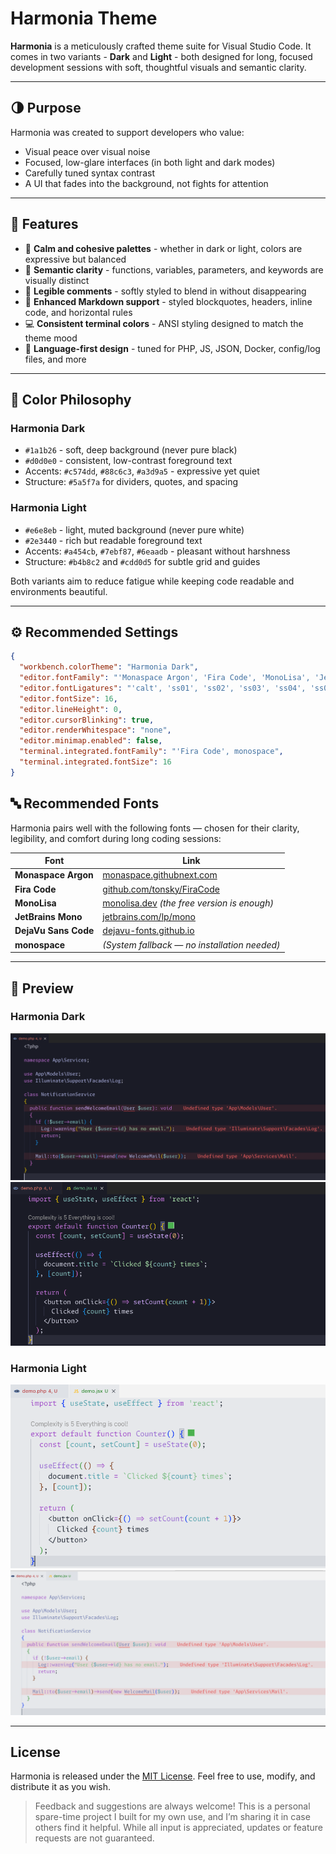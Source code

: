# Harmonia Theme

**Harmonia** is a meticulously crafted theme suite for Visual Studio Code. It comes in two variants - **Dark** and **Light** - both designed for long, focused development sessions with soft, thoughtful visuals and semantic clarity.

---

## 🌗 Purpose

Harmonia was created to support developers who value:

- Visual peace over visual noise
- Focused, low-glare interfaces (in both light and dark modes)
- Carefully tuned syntax contrast
- A UI that fades into the background, not fights for attention

---

## 🎯 Features

- 🎨 **Calm and cohesive palettes** - whether in dark or light, colors are expressive but balanced
- 🧠 **Semantic clarity** - functions, variables, parameters, and keywords are visually distinct
- 💬 **Legible comments** - softly styled to blend in without disappearing
- 📄 **Enhanced Markdown support** - styled blockquotes, headers, inline code, and horizontal rules
- 💻 **Consistent terminal colors** - ANSI styling designed to match the theme mood
- 🧩 **Language-first design** - tuned for PHP, JS, JSON, Docker, config/log files, and more

---

## 🎨 Color Philosophy

### Harmonia Dark
- `#1a1b26` - soft, deep background (never pure black)
- `#d0d0e0` - consistent, low-contrast foreground text
- Accents: `#c574dd`, `#88c6c3`, `#a3d9a5` - expressive yet quiet
- Structure: `#5a5f7a` for dividers, quotes, and spacing

### Harmonia Light
- `#e6e8eb` - light, muted background (never pure white)
- `#2e3440` - rich but readable foreground text
- Accents: `#a454cb`, `#7ebf87`, `#6eaadb` - pleasant without harshness
- Structure: `#b4b8c2` and `#cdd0d5` for subtle grid and guides

Both variants aim to reduce fatigue while keeping code readable and environments beautiful.

---

## ⚙️ Recommended Settings

```json
{
  "workbench.colorTheme": "Harmonia Dark",
  "editor.fontFamily": "'Monaspace Argon', 'Fira Code', 'MonoLisa', 'JetBrains Mono', 'DejaVu Sans Code', 'monospace'",
  "editor.fontLigatures": "'calt', 'ss01', 'ss02', 'ss03', 'ss04', 'ss05', 'ss06', 'ss07', 'ss08', 'ss09', 'cv01' 2, 'liga'",
  "editor.fontSize": 16,
  "editor.lineHeight": 0,
  "editor.cursorBlinking": true,
  "editor.renderWhitespace": "none",
  "editor.minimap.enabled": false,
  "terminal.integrated.fontFamily": "'Fira Code', monospace",
  "terminal.integrated.fontSize": 16
}
```

## 🔤 Recommended Fonts

Harmonia pairs well with the following fonts — chosen for their clarity, legibility, and comfort during long coding sessions:

| Font               | Link |
|--------------------|------|
| **Monaspace Argon** | [monaspace.githubnext.com](https://monaspace.githubnext.com/) |
| **Fira Code**       | [github.com/tonsky/FiraCode](https://github.com/tonsky/FiraCode) |
| **MonoLisa**        | [monolisa.dev](https://www.monolisa.dev/) *(the free version is enough)* |
| **JetBrains Mono**  | [jetbrains.com/lp/mono](https://www.jetbrains.com/lp/mono/) |
| **DejaVu Sans Code** | [dejavu-fonts.github.io](https://dejavu-fonts.github.io/) |
| **monospace**       | *(System fallback — no installation needed)* |

---

## 🎨 Preview

### Harmonia Dark
![PHP Example](previews/dark/1.png)
![JS Example](previews/dark/2.png)

### Harmonia Light
![PHP Example](previews/light/1.png)
![JS Example](previews/light/2.png)

---

## License

Harmonia is released under the [MIT License](LICENSE.txt).
Feel free to use, modify, and distribute it as you wish.


> Feedback and suggestions are always welcome!
This is a personal spare-time project I built for my own use, and I’m sharing it in case others find it helpful.
While all input is appreciated, updates or feature requests are not guaranteed.
